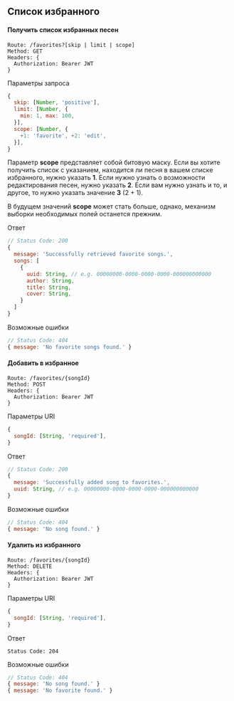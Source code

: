## Список избранного

#### Получить список избранных песен
```
Route: /favorites?[skip | limit | scope]
Method: GET
Headers: {
  Authorization: Bearer JWT
}
```

Параметры запроса
```js
{
  skip: [Number, 'positive'],
  limit: [Number, {
    min: 1, max: 100,
  }],
  scope: [Number, {
    +1: 'favorite', +2: 'edit',
  }],
}
```
Параметр **scope** представляет собой битовую маску.
Если вы хотите получить список с указанием, находится ли песня в вашем списке избранного, нужно указать **1**.
Если нужно узнать о возможности редактирования песен, нужно указать **2**.
Если вам нужно узнать и то, и другое, то нужно указать значение **3** (2 + 1).

В будущем значений **scope** может стать больше, однако, механизм выборки необходимых полей останется прежним.

Ответ
```js
// Status Code: 200
{
  message: 'Successfully retrieved favorite songs.',
  songs: [
    {
      uuid: String, // e.g. 00000000-0000-0000-0000-000000000000
      author: String,
      title: String,
      cover: String,
    }
  ]
}
```

Возможные ошибки
```js
// Status Code: 404
{ message: 'No favorite songs found.' }
```

#### Добавить в избранное
```
Route: /favorites/{songId}
Method: POST
Headers: {
  Authorization: Bearer JWT
}
```

Параметры URI
```js
{
  songId: [String, 'required'],
}
```

Ответ
```js
// Status Code: 200
{
  message: 'Successfully added song to favorites.',
  uuid: String, // e.g. 00000000-0000-0000-0000-000000000000
}
```

Возможные ошибки
```js
// Status Code: 404
{ message: 'No song found.' }
```

#### Удалить из избранного
```
Route: /favorites/{songId}
Method: DELETE
Headers: {
  Authorization: Bearer JWT
}
```

Параметры URI
```js
{
  songId: [String, 'required'],
}
```

Ответ
```
Status Code: 204
```

Возможные ошибки
```js
// Status Code: 404
{ message: 'No song found.' }
{ message: 'No favorite found.' }
```